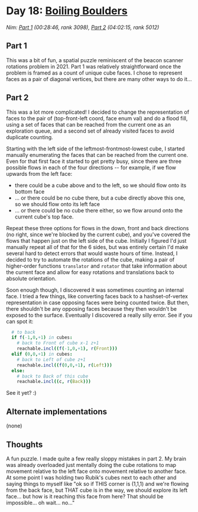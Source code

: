 # Day 18: [Boiling Boulders](https://adventofcode.com/2022/day/18)
*Nim: [Part 1](https://github.com/DestyNova/advent_of_code_2022/blob/main/18/part1.nim) (00:28:46, rank 3098), [Part 2](https://github.com/DestyNova/advent_of_code_2022/blob/main/18/part2.nim) (04:02:15, rank 5012)*

## Part 1

This was a bit of fun, a spatial puzzle reminiscent of the beacon scanner rotations problem in 2021. Part 1 was relatively straightforward once the problem is framed as a count of unique cube faces. I chose to represent faces as a pair of diagonal vertices, but there are many other ways to do it...

## Part 2

This was a lot more complicated! I decided to change the representation of faces to the pair of (top-front-left coord, face enum val) and do a flood fill, using a set of faces that can be reached from the current one as an exploration queue, and a second set of already visited faces to avoid duplicate counting.

Starting with the left side of the leftmost-frontmost-lowest cube, I started manually enumerating the faces that can be reached from the current one. Even for that first face it started to get pretty busy, since there are three possible flows in each of the four directions -- for example, if we flow upwards from the left face:

* there could be a cube above and to the left, so we should flow onto its bottom face
* ... or there could be no cube there, but a cube directly above this one, so we should flow onto its left face
* ... or there could be no cube there either, so we flow around onto the current cube's top face.

Repeat these three options for flows in the down, front and back directions (no right, since we're blocked by the current cube), and you've covered the flows that happen just on the left side of the cube.
Initially I figured I'd just manually repeat all of that for the 6 sides, but was entirely certain I'd make several hard to detect errors that would waste hours of time. Instead, I decided to try to automate the rotations of the cube, making a pair of higher-order functions `translator` and `rotator` that take information about the current face and allow for easy rotations and translations back to absolute orientation.

Soon enough though, I discovered it was sometimes counting an internal face. I tried a few things, like converting faces back to a hashset-of-vertex representation in case opposing faces were being counted twice. But then, there shouldn't be any opposing faces because they then wouldn't be exposed to the surface.
Eventually I discovered a really silly error. See if you can spot it:

```nim
  # to back
  if f(-1,0,+1) in cubes:
    # back to Front of cube x-1 z+1
    reachable.incl((f(-1,0,+1), r(Front)))
  elif (0,0,+1) in cubes:
    # back to Left of cube z+1
    reachable.incl((f(0,0,+1), r(Left)))
  else:
    # back to Back of this cube
    reachable.incl((c, r(Back)))
```

See it yet? :)

## Alternate implementations

(none)

## Thoughts

A fun puzzle. I made quite a few really sloppy mistakes in part 2. My brain was already overloaded just mentally doing the cube rotations to map movement relative to the left face onto movement relative to another face. At some point I was holding two Rubik's cubes next to each other and saying things to myself like "ok so if THIS corner is (1,1,1) and we're flowing from the back face, but THAT cube is in the way, we should explore its left face... but how is it reaching this face from here? That should be impossible... oh wait... no..."
